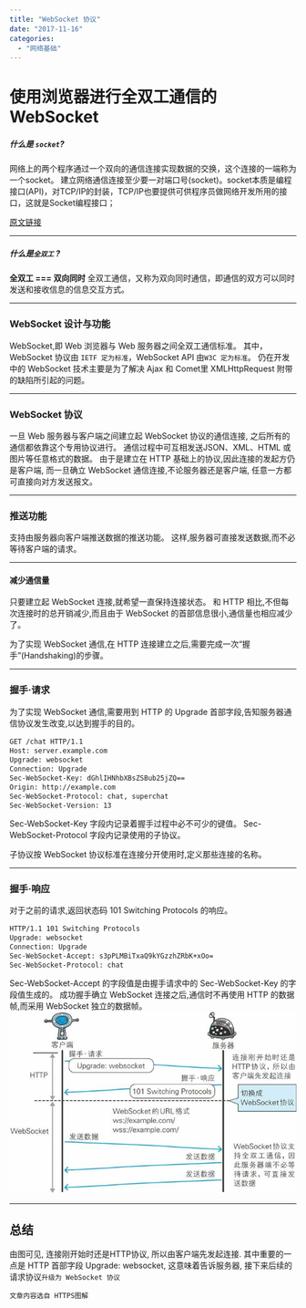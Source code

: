 ```yaml
---
title: "WebSocket 协议"
date: "2017-11-16"
categories: 
  - "网络基础"
---
```


# **使用浏览器进行全双工通信的 WebSocket**

##### 什么是 `socket`?

网络上的两个程序通过一个双向的通信连接实现数据的交换，这个连接的一端称为一个socket。 建立网络通信连接至少要一对端口号(socket)。socket本质是编程接口(API)，对TCP/IP的封装，TCP/IP也要提供可供程序员做网络开发所用的接口，这就是Socket编程接口；

[原文链接](https://baike.baidu.com/item/socket/281150?fr=aladdin "原谅链接")

* * *

##### 什么是`全双工` ?

**全双工 === 双向同时** 全双工通信，又称为双向同时通信，即通信的双方可以同时发送和接收信息的信息交互方式。

* * *

### **WebSocket 设计与功能**

WebSocket,即 Web 浏览器与 Web 服务器之间全双工通信标准。 其中，WebSocket 协议由 `IETF 定为标准`，WebSocket API 由`W3C 定为标准`。 仍在开发中的 WebSocket 技术主要是为了解决 Ajax 和 Comet里 XMLHttpRequest 附带的缺陷所引起的问题。

* * *

### **WebSocket 协议**

一旦 Web 服务器与客户端之间建立起 WebSocket 协议的通信连接, 之后所有的通信都依靠这个专用协议进行。 通信过程中可互相发送JSON、XML、HTML 或图片等任意格式的数据。 由于是建立在 HTTP 基础上的协议,因此连接的发起方仍是客户端, 而一旦确立 WebSocket 通信连接,不论服务器还是客户端, 任意一方都可直接向对方发送报文。

* * *

### **推送功能**

支持由服务器向客户端推送数据的推送功能。 这样,服务器可直接发送数据,而不必等待客户端的请求。

* * *

#### **减少通信量**

只要建立起 WebSocket 连接,就希望一直保持连接状态。 和 HTTP 相比,不但每次连接时的总开销减少,而且由于 WebSocket 的首部信息很小,通信量也相应减少了。

为了实现 WebSocket 通信,在 HTTP 连接建立之后,需要完成一次“握手”(Handshaking)的步骤。

* * *

### **握手·请求**

为了实现 WebSocket 通信,需要用到 HTTP 的 Upgrade 首部字段,告知服务器通信协议发生改变,以达到握手的目的。

```
GET /chat HTTP/1.1
Host: server.example.com
Upgrade: websocket
Connection: Upgrade
Sec-WebSocket-Key: dGhlIHNhbXBsZSBub25jZQ==
Origin: http://example.com
Sec-WebSocket-Protocol: chat, superchat
Sec-WebSocket-Version: 13
```

Sec-WebSocket-Key 字段内记录着握手过程中必不可少的键值。 Sec-WebSocket-Protocol 字段内记录使用的子协议。

子协议按 WebSocket 协议标准在连接分开使用时,定义那些连接的名称。

* * *

### **握手·响应**

对于之前的请求,返回状态码 101 Switching Protocols 的响应。

```
HTTP/1.1 101 Switching Protocols
Upgrade: websocket
Connection: Upgrade
Sec-WebSocket-Accept: s3pPLMBiTxaQ9kYGzzhZRbK+xOo=
Sec-WebSocket-Protocol: chat
```

Sec-WebSocket-Accept 的字段值是由握手请求中的 Sec-WebSocket-Key 的字段值生成的。 成功握手确立 WebSocket 连接之后,通信时不再使用 HTTP 的数据帧,而采用 WebSocket 独立的数据帧。 ![](images/websocket.png)

* * *

## **总结**

由图可见, 连接刚开始时还是HTTP协议, 所以由客户端先发起连接. 其中重要的一点是 HTTP 首部字段 Upgrade: websocket, 这意味着告诉服务器, 接下来后续的请求协议`升级为 WebSocket 协议`

`文章内容选自 HTTPS图解`
